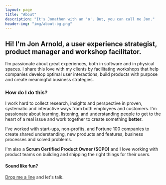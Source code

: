 ```yaml
---
layout: page
title: "About"
description: "It's Jonathon with an 'o'. But, you can call me Jon."
header-img: "img/about-bg.png"
---
```


## Hi! I'm Jon Arnold, a user experience strategist, product manager and workshop facilitator.

I’m passionate about great experiences, both in software and in physical spaces. I share this love with my clients by facilitating workshops that help companies develop optimal user interactions, build products with purpose and create meaningful business strategies.

### How do I do this?

I work hard to collect research, insights and perspective in proven, systematic and interactive ways from both employees and customers. I'm passionate about learning, listening, and understanding people to get to the heart of a real issue and work together to create something **better**.

I’ve worked with start-ups, non-profits, and Fortune 100 companies to create shared understanding, new products and features, business processes and solved problems.

I'm also a **Scrum Certified Product Owner (SCPO)** and I love working with product teams on building and shipping the right things for their users.



#### Sound like fun?
[Drop me a line](/contact) and let's talk.